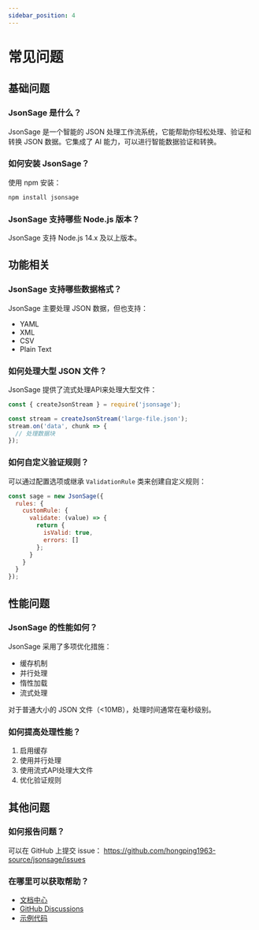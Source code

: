 ```yaml
---
sidebar_position: 4
---
```


# 常见问题

## 基础问题

### JsonSage 是什么？

JsonSage 是一个智能的 JSON 处理工作流系统，它能帮助你轻松处理、验证和转换 JSON 数据。它集成了 AI 能力，可以进行智能数据验证和转换。

### 如何安装 JsonSage？

使用 npm 安装：

```bash
npm install jsonsage
```

### JsonSage 支持哪些 Node.js 版本？

JsonSage 支持 Node.js 14.x 及以上版本。

## 功能相关

### JsonSage 支持哪些数据格式？

JsonSage 主要处理 JSON 数据，但也支持：
- YAML
- XML
- CSV
- Plain Text

### 如何处理大型 JSON 文件？

JsonSage 提供了流式处理API来处理大型文件：

```javascript
const { createJsonStream } = require('jsonsage');

const stream = createJsonStream('large-file.json');
stream.on('data', chunk => {
  // 处理数据块
});
```

### 如何自定义验证规则？

可以通过配置选项或继承 `ValidationRule` 类来创建自定义规则：

```javascript
const sage = new JsonSage({
  rules: {
    customRule: {
      validate: (value) => {
        return {
          isValid: true,
          errors: []
        };
      }
    }
  }
});
```

## 性能问题

### JsonSage 的性能如何？

JsonSage 采用了多项优化措施：
- 缓存机制
- 并行处理
- 惰性加载
- 流式处理

对于普通大小的 JSON 文件（<10MB），处理时间通常在毫秒级别。

### 如何提高处理性能？

1. 启用缓存
2. 使用并行处理
3. 使用流式API处理大文件
4. 优化验证规则

## 其他问题

### 如何报告问题？

可以在 GitHub 上提交 issue：
https://github.com/hongping1963-source/jsonsage/issues

### 在哪里可以获取帮助？

- [文档中心](/docs/intro)
- [GitHub Discussions](https://github.com/hongping1963-source/jsonsage/discussions)
- [示例代码](/examples/basic)

